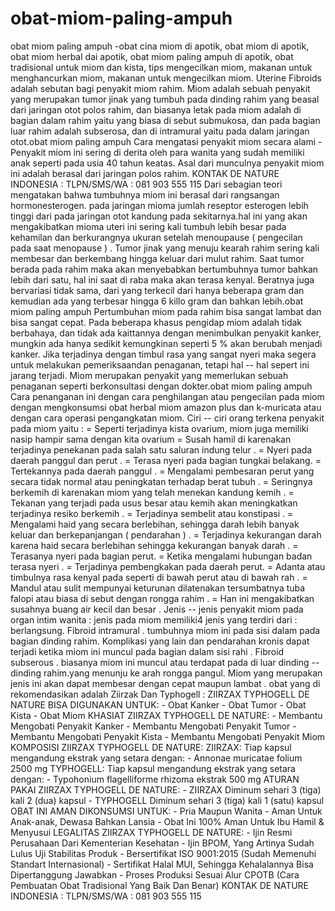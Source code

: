 # obat-miom-paling-ampuh
 obat miom paling ampuh -obat cina miom di apotik, obat miom di apotik, obat miom herbal dai apotik, obat miom paling ampuh di apotik, obat tradisional untuk miom dan kista, tips mengecilkan miom, makanan untuk menghancurkan miom, makanan untuk mengecilkan miom.  Uterine Fibroids adalah sebutan bagi penyakit miom rahim. Miom adalah sebuah penyakit yang merupakan tumor jinak yang tumbuh pada dinding rahim yang beasal dari jaringan otot polos rahim, dan biasanya letak pada miom adalah di bagian dalam rahim yaitu yang biasa di sebut submukosa, dan pada bagian luar rahim adalah subserosa, dan di intramural yaitu pada dalam jaringan otot.obat miom paling ampuh  Cara mengatasi penyakit miom secara alami - Penyakit miom ini sering di derita oleh para wanita yang sudah memiliki anak seperti pada usia 40 tahun keatas. Asal dari munculnya penyakit miom ini adalah berasal dari jaringan polos rahim.    KONTAK DE NATURE INDONESIA :  TLPN/SMS/WA : 081 903 555 115   Dari sebagian teori mengatakan bahwa tumbuhnya miom ini berasal dari rangsangan hormonesterogen. pada jaringan mioma jumlah reseptor esterogen lebih tinggi dari pada jaringan otot kandung pada sekitarnya.hal ini yang akan mengakibatkan mioma uteri ini sering kali tumbuh lebih besar pada kehamilan dan berkurangnya ukuran setelah menoupause ( pengecilan pada saat menopause ) .   Tumor jinak yang menuju kearah rahim sering kali membesar dan berkembang hingga keluar dari mulut rahim. Saat tumor berada pada rahim maka akan menyebabkan bertumbuhnya tumor bahkan lebih dari satu, hal ini saat di raba maka akan terasa kenyal. Beratnya juga bervariasi tidak sama, dari yang terkecil dari hanya beberapa gram dan kemudian ada yang terbesar hingga 6 killo gram dan bahkan lebih.obat miom paling ampuh  Pertumbuhan miom pada rahim bisa sangat lambat dan bisa sangat cepat. Pada beberapa khasus pengidap miom adalah tidak berbahaya, dan tidak ada kaittannya dengan menimbulkan penyakit kanker, mungkin ada hanya sedikit kemungkinan seperti 5 % akan berubah menjadi kanker. Jika terjadinya dengan timbul rasa  yang sangat nyeri maka segera untuk melakukan pemeriksaandan penaganan, tetapi hal -- hal sepert ini jarang terjadi. Miom merupakan penyakit yang memerlukan sebuah penaganan seperti berkonsultasi dengan dokter.obat miom paling ampuh  Cara penanganan ini dengan cara penghilangan atau pengecilan pada miom dengan mengkonsumsi obat herbal miom amazon plus dan k-muricata atau dengan cara operasi pengangkatan miom.   Ciri -- ciri orang terkena penyakit pada miom yaitu :  = Seperti terjadinya kista ovarium, miom juga memiliki nasip hampir sama dengan kita ovarium = Susah hamil di karenakan terjadinya penekanan pada salah satu saluran indung telur . = Nyeri pada daerah panggul dan perut . = Terasa nyeri pada bagian tungkai belakang. = Tertekannya pada daerah panggul . = Mengalami pembesaran perut yang secara tidak normal atau peningkatan terhadap berat tubuh . = Seringnya berkemih di karenakan miom yang telah menekan kandung kemih . = Tekanan yang terjadi pada usus besar atau kemih akan meningkatkan terjadinya resiko berkemih . = Terjadinya sembelit atau konstipasi . = Mengalami haid yang secara berlebihan, sehingga darah lebih banyak keluar dan berkepanjangan ( pendarahan )  . = Terjadinya kekurangan darah karena haid secara berlebihan sehingga kekurangan banyak darah . = Terasanya nyeri pada bagian perut. = Ketika mengalami hubungan badan terasa nyeri . = Terjadinya pembengkakan pada daerah perut. = Adanta atau timbulnya rasa kenyal pada seperti di bawah perut atau di bawah rah . = Mandul atau sulit mempunyai keturunan dilatenakan tersumbatnya tuba falopi atau biasa di sebut dengan rongga rahim . = Han ini mengakibatkan susahnya buang air kecil dan besar .   Jenis -- jenis penyakit miom pada organ intim wanita :  jenis pada miom memiliki4 jenis yang terdiri dari :  berlangsung.  Fibroid intramural .   tumbuhnya miom ini pada sisi dalam pada bagian dinding rahim. Komplikasi yang lain dan pendarahan kronis dapat terjadi ketika miom ini muncul pada bagian dalam sisi rahi .  Fibroid subserous .  biasanya miom ini muncul atau terdapat pada di luar dinding -- dinding rahim.yang menunju ke arah rongga pangul. Miom yang merupakan jenis ini akan dapat membesar dengan cepat maupun lambat .  obat yang di rekomendasikan adalah Ziirzak Dan Typhogell :  ZIIRZAX TYPHOGELL DE NATURE BISA DIGUNAKAN UNTUK:  - Obat Kanker - Obat Tumor - Obat Kista - Obat Miom  KHASIAT ZIIRZAX TYPHOGELL DE NATURE:  - Membantu Mengobati Penyakit Kanker - Membantu Mengobati Penyakit Tumor - Membantu Mengobati Penyakit Kista - Membantu Mengobati Penyakit Miom  KOMPOSISI ZIIRZAX TYPHOGELL DE NATURE:  ZIIRZAX:  Tiap kapsul mengandung ekstrak yang setara dengan:  - Annonae muricatae folium 2500 mg  TYPHOGELL:  Tiap kapsul mengandung ekstrak yang setara dengan:  - Typohonium flagelliforme rhizoma ekstrak 500 mg  ATURAN PAKAI ZIIRZAX TYPHOGELL DE NATURE:  - ZIIRZAX Diminum sehari 3 (tiga) kali 2 (dua) kapsul - TYPHOGELL Diminum sehari 3 (tiga) kali 1 (satu) kapsul  OBAT INI AMAN DIKONSUMSI UNTUK:  - Pria Maupun Wanita - Aman Untuk Anak-anak, Dewasa Bahkan Lansia - Obat Ini 100% Aman Untuk Ibu Hamil &amp; Menyusui  LEGALITAS ZIIRZAX TYPHOGELL DE NATURE:  - Ijin Resmi Perusahaan Dari Kementerian Kesehatan - Ijin BPOM, Yang Artinya Sudah Lulus Uji Stabilitas Produk - Bersertifikat ISO 9001:2015 (Sudah Memenuhi Standart Internasional) - Sertifikat Halal MUI, Sehingga Kehalalannya Bisa Dipertanggung Jawabkan - Proses Produksi Sesuai Alur CPOTB (Cara Pembuatan Obat Tradisional Yang Baik Dan Benar)  KONTAK DE NATURE INDONESIA :  TLPN/SMS/WA : 081 903 555 115
